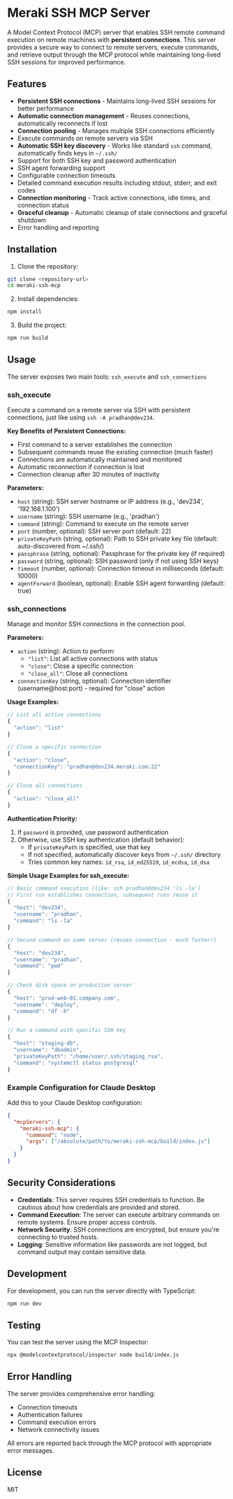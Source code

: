 # Meraki SSH MCP Server

A Model Context Protocol (MCP) server that enables SSH remote command execution on remote machines with **persistent connections**. This server provides a secure way to connect to remote servers, execute commands, and retrieve output through the MCP protocol while maintaining long-lived SSH sessions for improved performance.

## Features

- **Persistent SSH connections** - Maintains long-lived SSH sessions for better performance
- **Automatic connection management** - Reuses connections, automatically reconnects if lost
- **Connection pooling** - Manages multiple SSH connections efficiently
- Execute commands on remote servers via SSH
- **Automatic SSH key discovery** - Works like standard `ssh` command, automatically finds keys in `~/.ssh/`
- Support for both SSH key and password authentication
- SSH agent forwarding support
- Configurable connection timeouts
- Detailed command execution results including stdout, stderr, and exit codes
- **Connection monitoring** - Track active connections, idle times, and connection status
- **Graceful cleanup** - Automatic cleanup of stale connections and graceful shutdown
- Error handling and reporting

## Installation

1. Clone the repository:
```bash
git clone <repository-url>
cd meraki-ssh-mcp
```

2. Install dependencies:
```bash
npm install
```

3. Build the project:
```bash
npm run build
```

## Usage

The server exposes two main tools: `ssh_execute` and `ssh_connections`

### ssh_execute

Execute a command on a remote server via SSH with persistent connections, just like using `ssh -A pradhan@dev234`.

**Key Benefits of Persistent Connections:**
- First command to a server establishes the connection
- Subsequent commands reuse the existing connection (much faster)
- Connections are automatically maintained and monitored
- Automatic reconnection if connection is lost
- Connection cleanup after 30 minutes of inactivity

**Parameters:**
- `host` (string): SSH server hostname or IP address (e.g., 'dev234', '192.168.1.100')
- `username` (string): SSH username (e.g., 'pradhan')
- `command` (string): Command to execute on the remote server
- `port` (number, optional): SSH server port (default: 22)
- `privateKeyPath` (string, optional): Path to SSH private key file (default: auto-discovered from ~/.ssh/)
- `passphrase` (string, optional): Passphrase for the private key (if required)
- `password` (string, optional): SSH password (only if not using SSH keys)
- `timeout` (number, optional): Connection timeout in milliseconds (default: 10000)
- `agentForward` (boolean, optional): Enable SSH agent forwarding (default: true)

### ssh_connections

Manage and monitor SSH connections in the connection pool.

**Parameters:**
- `action` (string): Action to perform:
  - `"list"`: List all active connections with status
  - `"close"`: Close a specific connection
  - `"close_all"`: Close all connections
- `connectionKey` (string, optional): Connection identifier (username@host:port) - required for "close" action

**Usage Examples:**
```javascript
// List all active connections
{
  "action": "list"
}

// Close a specific connection
{
  "action": "close",
  "connectionKey": "pradhan@dev234.meraki.com:22"
}

// Close all connections
{
  "action": "close_all"
}
```

**Authentication Priority:**
1. If `password` is provided, use password authentication
2. Otherwise, use SSH key authentication (default behavior):
   - If `privateKeyPath` is specified, use that key
   - If not specified, automatically discover keys from `~/.ssh/` directory
   - Tries common key names: `id_rsa`, `id_ed25519`, `id_ecdsa`, `id_dsa`

**Simple Usage Examples for ssh_execute:**
```javascript
// Basic command execution (like: ssh pradhan@dev234 'ls -la')
// First run establishes connection, subsequent runs reuse it
{
  "host": "dev234",
  "username": "pradhan", 
  "command": "ls -la"
}

// Second command on same server (reuses connection - much faster!)
{
  "host": "dev234",
  "username": "pradhan", 
  "command": "pwd"
}

// Check disk space on production server
{
  "host": "prod-web-01.company.com",
  "username": "deploy",
  "command": "df -h"
}

// Run a command with specific SSH key
{
  "host": "staging-db",
  "username": "dbadmin",
  "privateKeyPath": "/home/user/.ssh/staging_rsa",
  "command": "systemctl status postgresql"
}
```

### Example Configuration for Claude Desktop

Add this to your Claude Desktop configuration:

```json
{
  "mcpServers": {
    "meraki-ssh-mcp": {
      "command": "node",
      "args": ["/absolute/path/to/meraki-ssh-mcp/build/index.js"]
    }
  }
}
```

## Security Considerations

- **Credentials**: This server requires SSH credentials to function. Be cautious about how credentials are provided and stored.
- **Command Execution**: The server can execute arbitrary commands on remote systems. Ensure proper access controls.
- **Network Security**: SSH connections are encrypted, but ensure you're connecting to trusted hosts.
- **Logging**: Sensitive information like passwords are not logged, but command output may contain sensitive data.

## Development

For development, you can run the server directly with TypeScript:

```bash
npm run dev
```

## Testing

You can test the server using the MCP Inspector:

```bash
npx @modelcontextprotocol/inspector node build/index.js
```

## Error Handling

The server provides comprehensive error handling:
- Connection timeouts
- Authentication failures
- Command execution errors
- Network connectivity issues

All errors are reported back through the MCP protocol with appropriate error messages.

## License

MIT
